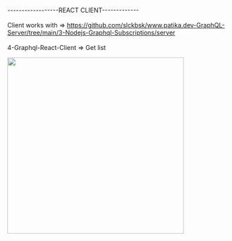 ------------------REACT CLIENT-------------</br>
</br>
 Client works with => https://github.com/slckbsk/www.patika.dev-GraphQL-Server/tree/main/3-Nodejs-Graphql-Subscriptions/server</br></br>
4-Graphql-React-Client => Get list </br>

<img src="https://miro.medium.com/max/1400/1*HgEwxCXjzHf8bMQWOAR3Ow.jpeg" width="400"/>
